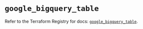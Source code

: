 # `google_bigquery_table`

Refer to the Terraform Registry for docs: [`google_bigquery_table`](https://registry.terraform.io/providers/hashicorp/google/5.45.2/docs/resources/bigquery_table).
